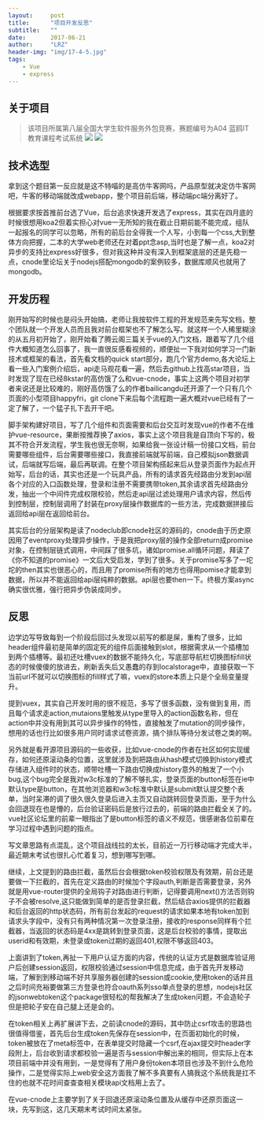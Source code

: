 ```yaml
---
layout:     post
title:      "项目开发反思"
subtitle:   ""
date:       2017-06-21
author:     "LRZ"
header-img: "img/17-4-5.jpg"
tags:
    - Vue
    - express
---
```


## 关于项目
> 该项目所属第八届全国大学生软件服务外包竞赛，赛题编号为A04 蓝鸥IT教育课程考试系统
![](http://i.imgur.com/EgD4SX4.jpg)
![](http://i.imgur.com/ihpniVY.jpg)

## 技术选型
拿到这个题目第一反应就是这不特喵的是高仿牛客网吗，产品原型就决定仿牛客网吧，牛客的移动端就改成webapp，整个项目前后端，移动端pc端分离好了。

根据要求按首推前台选了Vue，后台追求快速开发选了express，其实在四月底的时候很想用koa2但着实担心对vue一无所知的我在截止日期前能不能完成，组队一起报名的同学可以忽略，所有的前后台全得我一个人写，小到每一个css,大到整体方向把握，二本的大学web老师还在对着ppt念asp,当时也是了解一点，koa2对异步的支持比express好很多，但对我这种并没有深入到框架底层的还是先稳一点，cnode里论坛关于nodejs搭配mongodb的案例较多，数据库顺风也就用了mongodb。

## 开发历程
刚开始写的时候也是闷头开始搞，老师让我按软件工程的开发规范来先写文档，整个团队就一个开发人员而且我对前台框架也不了解怎么写。就这样一个人稀里糊涂的从五月初开始了，刚开始看了腾云阁三篇关于vue的入门文档，跟着写了几个组件大概知道怎么回事了，我一直很反感看视频的，顺便扯一下我对如何学习一门新技术或框架的看法，首先看文档的quick start部分，跑几个官方demo,各大论坛上看一些入门案例介绍后，api走马观花看一遍，然后去github上找高star项目，当时发现了现在已经8kstar的高仿饿了么和vue-cnode，事实上这两个项目对初学者来说还是比较难的，刚好高仿饿了么的作者bailicangdu还开源了一个只有几个页面的小型项目happyfri，git clone下来后每个流程跑一遍大概对vue已经有了一定了解了，一个猛子扎下去开干吧。


脚手架构建好项目，写了几个组件和页面需要和后台交互时发现vue的作者不在维护vue-resource，果断按推荐换了axios，事实上这个项目我是自顶向下写的，极其不符合开发流程，学生我也很无奈啊，如果给我一张设计稿一份接口文档，前台需要哪些组件，后台需要哪些接口，我直接前端就写前端，自己模拟json数据调试，后端就写后端，最后再联调。在整个项目架构搭起来后从登录页面作为起点开始写，后台的话，其实也还是一个玩具产品，所有的请求首先经路由分发到api层各个对应的入口函数处理，登录和注册不需要携带token,其余请求首先经路由分发，抽出一个中间件完成权限校验，然后走api层过滤处理用户请求内容，然后传到控制层，控制层调用了封装在proxy层操作数据库的一些方法，完成数据拼接后返回给api层在返回给前台。

其实后台的分层架构是读了nodeclub即cnode社区的源码的，cnode由于历史原因用了eventproxy处理异步操作，于是我把proxy层的操作全部return成promise对象，在控制层链式调用，中间踩了很多坑，诸如promise.all循环问题，拜读了《你不知道的promise》一文后大受启发，学到了很多。关于promise写多了一坨坨的then其实也很恶心的，而且用了promise所有的地方也得用pomise才能拿到数据，所以并不能返回给api层纯粹的数据。api层也要then一下。终极方案async确实很优雅，强行把异步伪装成同步。

## 反思
边学边写导致每到一个阶段后回过头发现以前写的都是屎，重构了很多，比如header组件最初是简单的固定死的组件后面接触到slot，根据需求从一个插槽加到两个插槽等。最初还吐槽vuex的数据不能持久化，写底部导航栏切换图标fill状态的时候傻傻的放进去，刷新丢失后又愚蠢的存到localstorage中，直接获取一下当前url不就可以切换图标的fill样式了嘛，vuex的store本质上只是个全局变量提升。

提到vuex，其实自己开发时用的很不规范，多写了很多函数，没有做到复用，而且每个请求走action,mutaions里触发从type里导入的action函数名称，但在action中并没有用到其可以异步操作的特性，直接触发了mutation的同步操作，想用的话也行比如很多用户同时请求试卷资源，搞个排队等待分发试卷之类的啊。

另外就是看开源项目源码的一些收获，比如vue-cnode的作者在社区如何实现缓存，如何还原滚动条的位置，这里就涉及到把路由从hash模式切换到history模式存储进入组件时的状态，顺带吐槽一下路由切换成history意外的触发了一个小bug,这个bug完全是我对w3c标准的了解不够扎实，登录页面的button标签在ie中默认type是button，在其他浏览器和w3c标准中默认是submit默认提交整个表单，当时呆滞的调了很久很久登录后进入主页又自动跳转回登录页面，至于为什么会回退现在也是懵的，后台验证密码后是放行过去的，前端的路由拦截全关了的。vue社区论坛里的前辈一眼指出了是button标签的语义不规范，很感谢各位前辈在学习过程中遇到问题的指点。

写文章思路有点混乱，这个项目战线拉的太长，目前近一万行移动端才完成大半，最近期末考试也很扎心忙着复习，想到哪写到哪。

继续，上文提到的路由拦截，虽然后台会根据token校验权限及有效期，前台还是要做一下拦截的，首先在定义路由的时候加个字段auth,判断是否需要登录，另外就是用vue-router提供的全局钩子对路由进行判断，记得要调用next()方法否则钩子不会被resolve,这只能做到简单的是否登录拦截，然后结合axios提供的拦截器和后台返回的http状态码，所有前台发起的request的请求如果本地有token加到请求头字段中，没有只有两种情况第一次登录注册，接收的response同样有个拦截器，当返回的状态码是4xx是跳转到登录页面，这是后台校验的事情，提取出userid和有效期，未登录或token过期的返回401,权限不够返回403。

上面讲到了token,再扯一下用户认证方面的内容，传统的认证方式是数据库验证用户后创建session返回，权限校验通过session中信息完成，由于首先开发移动端，了解到到移动端不好共享服务器创建的session或cookie,使用token的话并且之后时间充裕要做第三方登录也符合oauth系列sso单点登录的思想，nodejs社区的jsonwebtoken这个package很轻松的帮我解决了生成token问题，不会造轮子但是把轮子安在自己腿上还是会的。

在token相关上再扩展讲下去，之前读cnode的源码，其中防止csrf攻击的思路也很值得借鉴，首先后台生成token先保存在session中，在页面初始化的时候，token被放在了meta标签中，在表单提交时隐藏一个csrf,在ajax提交时header字段附上，后台收到请求都校验一遍是否与session中解出来的相同，但实际上在本项目前端中并没有用到，一是觉得有了用户身份token本项目也涉及不到什么危险操作，二是觉得实际上web安全这方面我了解不多真要有人搞我这个系统我是扛不住的也就不花时间查查查相关模块api文档用上去了。

在vue-cnode上主要学到了关于回退还原滚动条位置及从缓存中还原页面这一块，先写到这，这几天期末考试时间太紧张。

